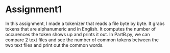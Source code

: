 # Assignment1

In this assignment, I made a tokenizer that reads a file byte by byte. It grabs tokens that are alphanumeric and in English.
It computes the number of occurences the token shows up and prints it out. In PartB.py, we can compare 2 text files and see 
the number of common tokens between the two text files and print out the common words.